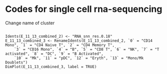 # Codes for single cell rna-sequencing

</head>
<body>
<p>Change name of cluster</p>
<code>
Idents(E_11_13_combined_2) <- "RNA_snn_res.0.18"
E_11_13_combined_3 <- RenameIdents(E_11_13_combined_2, `0` = "CD14 Mono", `1` = "CD4 Naive T", `2` = "CD4 Memory T",
    `3` = "CD16 Mono", `4` = "B", `5` = "CD8 T", `6` = "NK", `7` = "T activated", `8` = "DC", `9` = "B Activated",
    `10` = "Mk", `11` = "pDC", `12` = "Eryth", `13` = "Mono/Mk Doublets")
DimPlot(E_11_13_combined_3, label = TRUE)
</code>
</body>
</html>
